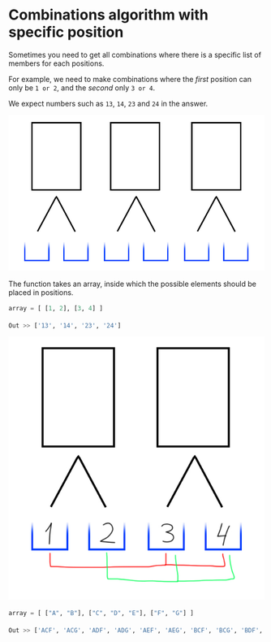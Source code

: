 # Combinations algorithm with specific position

Sometimes you need to get all combinations where there is a specific list of members for each positions.

For example, we need to make combinations where the *first* position can only be `1 or 2`, and the *second* only `3 or 4`.

We expect numbers such as `13`, `14`, `23` and `24` in the answer.

<img src="images/image.jpg">

The function takes an array, inside which the possible elements should be placed in positions.

```python
array = [ [1, 2], [3, 4] ]

Out >> ['13', '14', '23', '24']
```

<img src="images/image2.jpg">

```python
array = [ ["A", "B"], ["C", "D", "E"], ["F", "G"] ]

Out >> ['ACF', 'ACG', 'ADF', 'ADG', 'AEF', 'AEG', 'BCF', 'BCG', 'BDF', 'BDG', 'BEF', 'BEG']
```
